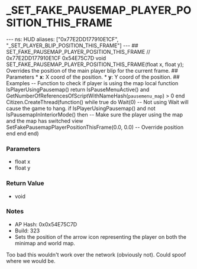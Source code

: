 # _SET_FAKE_PAUSEMAP_PLAYER_POSITION_THIS_FRAME

--- ns: HUD aliases: ["0x77E2DD177910E1CF", "_SET_PLAYER_BLIP_POSITION_THIS_FRAME"] --- ## SET_FAKE_PAUSEMAP_PLAYER_POSITION_THIS_FRAME  // 0x77E2DD177910E1CF 0x54E75C7D void SET_FAKE_PAUSEMAP_PLAYER_POSITION_THIS_FRAME(float x, float y);  Overrides the position of the main player blip for the current frame.  ## Parameters * **x**: X coord of the position. * **y**: Y coord of the position.  ## Examples -- Function to check if player is using the map local function IsPlayerUsingPausemap() return IsPauseMenuActive() and GetNumberOfReferencesOfScriptWithNameHash(`pausemenu_map`) > 0 end  Citizen.CreateThread(function() while true do Wait(0) -- Not using Wait will cause the game to hang.  if IsPlayerUsingPausemap() and not IsPausemapInInteriorMode() then -- Make sure the player using the map and the map has switched view SetFakePausemapPlayerPositionThisFrame(0.0, 0.0) -- Override position end end end)

### Parameters
* float x
* float y

### Return Value
* void

### Notes
* AP Hash: 0x0x54E75C7D
* Build: 323
* Sets the position of the arrow icon representing the player on both the minimap and world map.

Too bad this wouldn't work over the network (obviously not). Could spoof where we would be.

